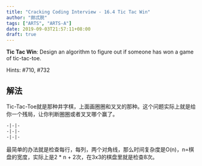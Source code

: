 ```yaml
---
title: "Cracking Coding Interview - 16.4 Tic Tac Win"
author: "颇忒脱"
tags: ["ARTS", "ARTS-A"]
date: 2019-09-03T21:57:11+08:00
draft: true
---
```


<!--more-->

**Tic Tac Win**: Design an algorithm to figure out if someone has won a game of tic-tac-toe.

Hints: #710, #732

## 解法

Tic-Tac-Toe就是那种井字棋，上面画圈圈和叉叉的那种。这个问题实际上就是给你一个残局，让你判断圈圈或者叉叉哪个赢了。

```txt
-|-|- 
-|-|-
-|-|-
```

最简单的办法就是检查每行，每列，两个对角线，那么时间复杂度是O(n)，n=棋盘的宽度，实际上是2 * n + 2次，在3x3的棋盘里就是检查8次。

